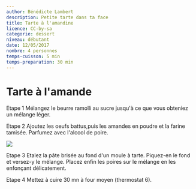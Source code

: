 ```yaml
---
author: Bénédicte Lambert
description: Petite tarte dans ta face
title: Tarte à l'amandine
licence: CC-by-sa
categorie: dessert
niveau: débutant
date: 12/05/2017
nombre: 4 personnes
temps-cuisson: 5 min
temps-preparation: 30 min
---
```


# Tarte à l'amande

Etape 1
Mélangez le beurre ramolli au sucre jusqu'à ce que vous obteniez un mélange léger.

Etape 2
Ajoutez les oeufs battus,puis les amandes en poudre et la farine tamisée. Parfumez avec l'alcool de poire.

![](https://image.afcdn.com/recipe/20130308/17542_w420h344c1cx256cy192.jpg)

Etape 3
Etalez la pâte brisée au fond d'un moule à tarte. Piquez-en le fond et versez-y le mélange. Placez enfin les poires sur le mélange en les enfonçant délicatement.

Etape 4
Mettez à cuire 30 mn à four moyen (thermostat 6).

